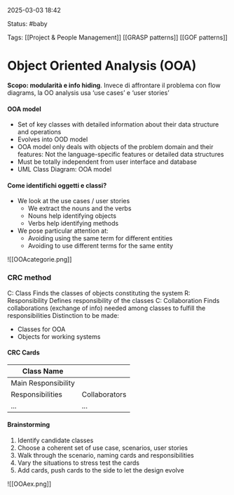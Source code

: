 2025-03-03 18:42

Status: #baby

Tags: [[Project & People Management]] [[GRASP patterns]] [[GOF patterns]]
# Object Oriented Analysis (OOA)

**Scopo: modularità e info hiding**.
Invece di affrontare il problema con flow diagrams, la OO analysis usa ‘use cases’ e ‘user stories’ 
#### OOA model
- Set of key classes with detailed information about their data structure and operations
- Evolves into OOD model
- OOA model only deals with objects of the problem domain and their features: Not the language-specific features or detailed data structures
- Must be totally independent from user interface and database
- UML Class Diagram: OOA model
#### Come identifichi oggetti e classi?
- We look at the use cases / user stories
	- We extract the nouns and the verbs
	- Nouns help identifying objects
	- Verbs help identifying methods
- We pose particular attention at:
	- Avoiding using the same term for different entities
	- Avoiding to use different terms for the same entity
	  
![[OOAcategorie.png]]

### CRC method
C: Class
	Finds the classes of objects constituting the system
R: Responsibility
	Defines responsibility of the classes
C: Collaboration
	Finds collaborations (exchange of info) needed among classes to fulfill the responsibilities
Distinction to be made:
- Classes for OOA
- Objects for working systems
#### CRC Cards

| Class Name          |               |
| ------------------- | ------------- |
| Main Responsibility |               |
| Responsibilities    | Collaborators |
| ...                 | ...           |
#### Brainstorming
1. Identify candidate classes
2. Choose a coherent set of use case, scenarios, user stories
3. Walk through the scenario, naming cards and responsibilities
4. Vary the situations to stress test the cards
5. Add cards, push cards to the side to let the design evolve

![[OOAex.png]]